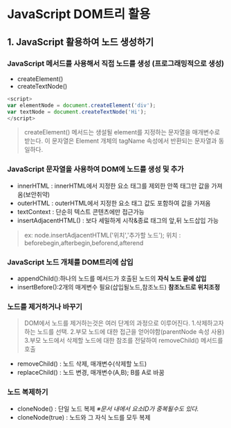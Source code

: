# JavaScript DOM트리 활용

## 1. JavaScript 활용하여 노드 생성하기
### JavaScript 메서드를 사용해서 직접 노드를 생성 (프로그래밍적으로 생성)
- createElement()
- createTextNode()
```javascript
<script>
var elementNode = document.createElement('div');
var textNode = document.createTextNode('Hi');
</script>
```
>createElement() 메서드는 생설될 element를 지정하는 문자열을 매개변수로 받는다.
>이 문자열은 Element 개체의 tagName 속성에서 반환되는 문자열과 동일하다.

### JavaScript 문자열을 사용하여 DOM에 노드를 생성 및 추가
- innerHTML : innerHTML에서 지정한 요소 태그를 제외한 안쪽 태그만 값을 가져옴(보안취약)
- outerHTML : outerHTML에서 지정한 요소 태그 값도 포함하여 값을 가져옴
- textContext : 단순히 텍스트 콘텐츠에만 접근가능
- insertAdjacentHTML() : 보다 세밀하게 시작&종료 태그의 앞,뒤 노드삽입 가능 
 >ex: node.insertAdjacentHTML('위치','추가할 노드');
 >위치 : beforebegin,afterbegin,beforend,afterend

### JavaScript 노드 개체를 DOM트리에 삽입
- appendChild():하나의 노드를 메서드가 호출된 노드의 **자식 노드 끝에 삽입**
- insertBefore():2개의 매게변수 필요(삽입될노드,참조노드) **참조노드로 위치조정**

### 노드를 제거하거나 바꾸기
>DOM에서 노드를 제거하는것은 여러 단계의 과정으로 이루어진다.
>1.삭제하고자 하는 노드를 선택. 
>2.부모 노드에 대한 접근을 얻어야함(parentNode 속성 사용)
>3.부모 노드에서 삭제할 노드에 대한 참조를 전달하여 removeChild() 메서드를 호출
- removeChild() : 노드 삭제, 매개변수(삭제할 노드)
- replaceChild() : 노드 변경, 매개변수(A,B); B를 A로 바꿈 

### 노드 복제하기
- cloneNode() : 단일 노드 복제  <i>※문서 내에서 요소ID가 중복될수도 있다.</i>
- cloneNode(true) : 노드와 그 자식 노드를 모두 복제 
